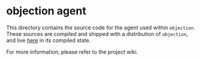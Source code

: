 # objection agent

This directory contains the source code for the agent used within `objection`. These sources are compiled and shipped with a distribution of `objection`, and live [here](https://github.com/sensepost/objection/blob/master/objection/agent.js) in its compiled state.

For more information, please refer to the project wiki.
